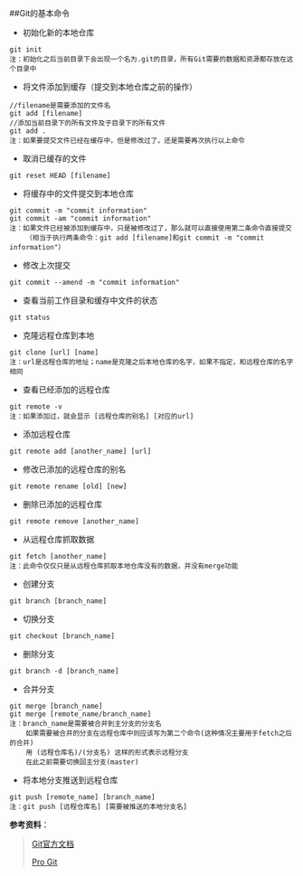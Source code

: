 ##Git的基本命令
* 初始化新的本地仓库
```
git init
注：初始化之后当前目录下会出现一个名为.git的目录，所有Git需要的数据和资源都存放在这个目录中
```
* 将文件添加到缓存（提交到本地仓库之前的操作）
```
//filename是需要添加的文件名
git add [filename]
//添加当前目录下的所有文件及子目录下的所有文件
git add .
注：如果要提交文件已经在缓存中，但是修改过了，还是需要再次执行以上命令
```
* 取消已缓存的文件
```
git reset HEAD [filename]
```
* 将缓存中的文件提交到本地仓库
```
git commit -m "commit information"
git commit -am "commit information"
注：如果文件已经被添加到缓存中，只是被修改过了，那么就可以直接使用第二条命令直接提交
	（相当于执行两条命令：git add [filename]和git commit -m "commit information"）
```
* 修改上次提交
```
git commit --amend -m "commit information"
```
* 查看当前工作目录和缓存中文件的状态
```
git status
```
* 克隆远程仓库到本地
```
git clone [url] [name]
注：url是远程仓库的地址；name是克隆之后本地仓库的名字，如果不指定，和远程仓库的名字相同
```
* 查看已经添加的远程仓库
```
git remote -v
注：如果添加过，就会显示 [远程仓库的别名] [对应的url]
```
* 添加远程仓库
```
git remote add [another_name] [url]
```
* 修改已添加的远程仓库的别名
```
git remote rename [old] [new]
```
* 删除已添加的远程仓库
```
git remote remove [another_name]
```

* 从远程仓库抓取数据
```
git fetch [another_name]
注：此命令仅仅只是从远程仓库抓取本地仓库没有的数据，并没有merge功能
```
* 创建分支
```
git branch [branch_name]
```
* 切换分支
```
git checkout [branch_name]
```
* 删除分支
```
git branch -d [branch_name]
```
* 合并分支
```
git merge [branch_name]
git merge [remote_name/branch_name]
注：branch_name是需要被合并到主分支的分支名
	如果需要被合并的分支在远程仓库中则应该写为第二个命令(这种情况主要用于fetch之后的合并)
	用 (远程仓库名)/(分支名) 这样的形式表示远程分支
	在此之前需要切换回主分支(master)	
```
* 将本地分支推送到远程仓库
```
git push [remote_name] [branch_name]
注：git push [远程仓库名] [需要被推送的本地分支名]
```
**参考资料**：
> [Git官方文档](https://git-scm.com/docs)
> 
> [Pro Git](http://iissnan.com/progit/)
